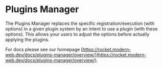 # Plugins Manager

The Plugins Manager replaces the specific registration/execution (with options) in a given plugin system by an intent to use a plugin (with these options).
This allows your users to adjust the options before actually applying the plugins.

For docs please see our homepage [https://rocket.modern-web.dev/docs/plugins-manager/overview/](https://rocket.modern-web.dev/docs/plugins-manager/overview/).
